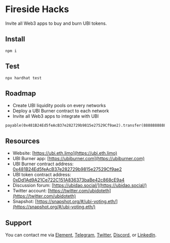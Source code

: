 # Fireside Hacks

Invite all Web3 apps to buy and burn UBI tokens.

## Install

```shell
npm i
```

## Test

```shell
npx hardhat test
```

## Roadmap

- Create UBI liquidity pools on every networks
- Deploy a UBI Burner contract to each network
- Invite all Web3 apps to integrate with UBI

```solidity
payable(0x481B24Ed5feAcB37e282729b9815e27529Cf9ae2).transfer(8888888888888888);
```

## Resources

- Website: [https://ubi.eth.limo](https://ubi.eth.limo)
- UBI Burner app: [https://ubiburner.com](https://ubiburner.com)
- UBI Burner contract address: [0x481B24Ed5feAcB37e282729b9815e27529Cf9ae2](https://etherscan.io/address/0x481B24Ed5feAcB37e282729b9815e27529Cf9ae2#code)
- UBI token contract address: [0xDd1Ad9A21Ce722C151A836373baBe42c868cE9a4](https://etherscan.io/token/0xDd1Ad9A21Ce722C151A836373baBe42c868cE9a4#code)
- Discussion forum: [https://ubidao.social/](https://ubidao.social/)
- Twitter account: [https://twitter.com/ubidoteth](https://twitter.com/ubidoteth)
- Snapshot: [https://snapshot.org/#/ubi-voting.eth/](https://snapshot.org/#/ubi-voting.eth/)

## Support

You can contact me via [Element](https://matrix.to/#/@julienbrg:matrix.org), [Telegram](https://t.me/julienbrg), [Twitter](https://twitter.com/julienbrg), [Discord](https://discord.gg/pfkJpEb4xn), or [LinkedIn](https://www.linkedin.com/in/julienberanger/).
